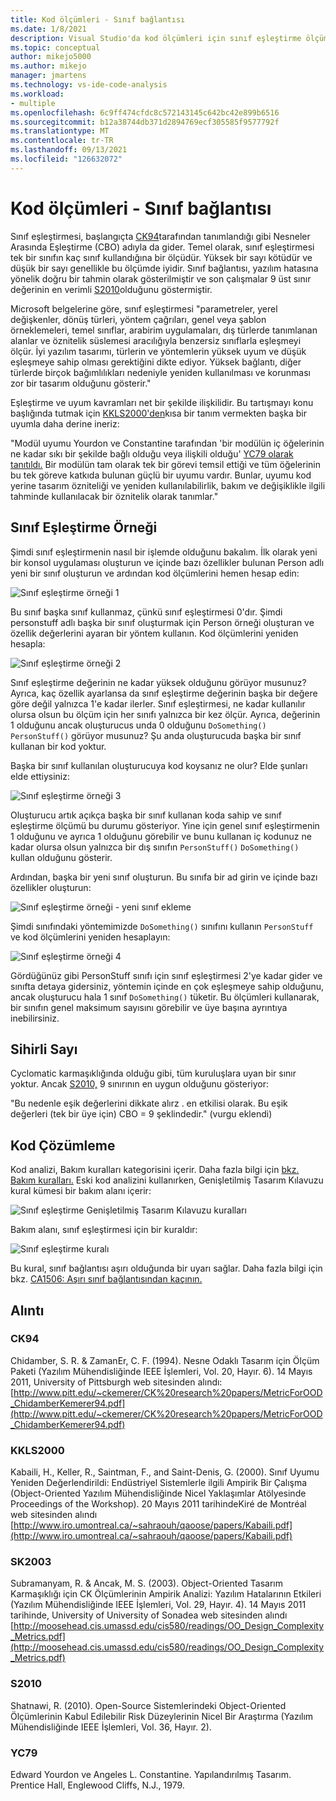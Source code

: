 ```yaml
---
title: Kod ölçümleri - Sınıf bağlantısı
ms.date: 1/8/2021
description: Visual Studio'da kod ölçümleri için sınıf eşleştirme ölçümü hakkında bilgi Visual Studio.
ms.topic: conceptual
author: mikejo5000
ms.author: mikejo
manager: jmartens
ms.technology: vs-ide-code-analysis
ms.workload:
- multiple
ms.openlocfilehash: 6c9ff474cfdc8c572143145c642bc42e899b6516
ms.sourcegitcommit: b12a38744db371d2894769ecf305585f9577792f
ms.translationtype: MT
ms.contentlocale: tr-TR
ms.lasthandoff: 09/13/2021
ms.locfileid: "126632072"
---
```

# <a name="code-metrics---class-coupling"></a>Kod ölçümleri - Sınıf bağlantısı

Sınıf eşleştirmesi, başlangıçta [CK94](#ck94)tarafından tanımlandığı gibi Nesneler Arasında Eşleştirme (CBO) adıyla da gider. Temel olarak, sınıf eşleştirmesi tek bir sınıfın kaç sınıf kullandığına bir ölçüdür. Yüksek bir sayı kötüdür ve düşük bir sayı genellikle bu ölçümde iyidir. Sınıf bağlantısı, yazılım hatasına yönelik doğru bir tahmin olarak gösterilmiştir ve son çalışmalar 9 üst sınır değerinin en verimli [S2010](#s2010)olduğunu göstermiştir.

Microsoft belgelerine göre, sınıf eşleştirmesi "parametreler, yerel değişkenler, dönüş türleri, yöntem çağrıları, genel veya şablon örneklemeleri, temel sınıflar, arabirim uygulamaları, dış türlerde tanımlanan alanlar ve öznitelik süslemesi aracılığıyla benzersiz sınıflarla eşleşmeyi ölçür. İyi yazılım tasarımı, türlerin ve yöntemlerin yüksek uyum ve düşük eşleşmeye sahip olması gerektiğini dikte ediyor. Yüksek bağlantı, diğer türlerde birçok bağımlılıkları nedeniyle yeniden kullanılması ve korunması zor bir tasarım olduğunu gösterir."

Eşleştirme ve uyum kavramları net bir şekilde ilişkilidir. Bu tartışmayı konu başlığında tutmak için [KKLS2000'den](#kkls2000)kısa bir tanım vermekten başka bir uyumla daha derine ineriz:

"Modül uyumu Yourdon ve Constantine tarafından 'bir modülün iç öğelerinin ne kadar sıkı bir şekilde bağlı olduğu veya ilişkili olduğu' [YC79 olarak tanıtıldı.](#yc79) Bir modülün tam olarak tek bir görevi temsil ettiği ve tüm öğelerinin bu tek göreve katkıda bulunan güçlü bir uyumu vardır. Bunlar, uyumu kod yerine tasarım özniteliği ve yeniden kullanılabilirlik, bakım ve değişiklikle ilgili tahminde kullanılacak bir öznitelik olarak tanımlar."

## <a name="class-coupling-example"></a>Sınıf Eşleştirme Örneği

Şimdi sınıf eşleştirmenin nasıl bir işlemde olduğunu bakalım. İlk olarak yeni bir konsol uygulaması oluşturun ve içinde bazı özellikler bulunan Person adlı yeni bir sınıf oluşturun ve ardından kod ölçümlerini hemen hesap edin:

![Sınıf eşleştirme örneği 1](media/class-coupling-example-1.png)

Bu sınıf başka sınıf kullanmaz, çünkü sınıf eşleştirmesi 0'dır. Şimdi personstuff adlı başka bir sınıf oluşturmak için Person örneği oluşturan ve özellik değerlerini ayaran bir yöntem kullanın. Kod ölçümlerini yeniden hesapla:

![Sınıf eşleştirme örneği 2](media/class-coupling-example-2.png)

Sınıf eşleştirme değerinin ne kadar yüksek olduğunu görüyor musunuz? Ayrıca, kaç özellik ayarlansa da sınıf eşleştirme değerinin başka bir değere göre değil yalnızca 1'e kadar ilerler. Sınıf eşleştirmesi, ne kadar kullanılır olursa olsun bu ölçüm için her sınıfı yalnızca bir kez ölçür. Ayrıca, değerinin 1 olduğunu ancak oluşturucus unda 0 olduğunu `DoSomething()` `PersonStuff()` görüyor musunuz? Şu anda oluşturucuda başka bir sınıf kullanan bir kod yoktur.

Başka bir sınıf kullanılan oluşturucuya kod koysanız ne olur? Elde şunları elde ettiysiniz:

![Sınıf eşleştirme örneği 3](media/class-coupling-example-3.png)

Oluşturucu artık açıkça başka bir sınıf kullanan koda sahip ve sınıf eşleştirme ölçümü bu durumu gösteriyor. Yine için genel sınıf eşleştirmenin 1 olduğunu ve ayrıca 1 olduğunu görebilir ve bunu kullanan iç kodunuz ne kadar olursa olsun yalnızca bir dış sınıfın `PersonStuff()` `DoSomething()` kullan olduğunu gösterir.

Ardından, başka bir yeni sınıf oluşturun. Bu sınıfa bir ad girin ve içinde bazı özellikler oluşturun:

![Sınıf eşleştirme örneği - yeni sınıf ekleme](media/class-coupling-example-add-new-class.png)

Şimdi sınıfındaki yöntemimizde `DoSomething()` sınıfını kullanın `PersonStuff` ve kod ölçümlerini yeniden hesaplayın:

![Sınıf eşleştirme örneği 4](media/class-coupling-example-4.png)

Gördüğünüz gibi PersonStuff sınıfı için sınıf eşleştirmesi 2'ye kadar gider ve sınıfta detaya gidersiniz, yöntemin içinde en çok eşleşmeye sahip olduğunu, ancak oluşturucu hala 1 sınıf `DoSomething()` tüketir.  Bu ölçümleri kullanarak, bir sınıfın genel maksimum sayısını görebilir ve üye başına ayrıntıya inebilirsiniz.

## <a name="the-magic-number"></a>Sihirli Sayı

Cyclomatic karmaşıklığında olduğu gibi, tüm kuruluşlara uyan bir sınır yoktur. Ancak [S2010,](#s2010) 9 sınırının en uygun olduğunu gösteriyor:

"Bu nedenle eşik değerlerini dikkate alırz . en etkilisi olarak. Bu eşik değerleri (tek bir üye için) CBO = 9 şeklindedir." (vurgu eklendi)

## <a name="code-analysis"></a>Kod Çözümleme

Kod analizi, Bakım kuralları kategorisini içerir. Daha fazla bilgi için [bkz. Bakım kuralları.](/dotnet/fundamentals/code-analysis/quality-rules/maintainability-warnings) Eski kod analizini kullanırken, Genişletilmiş Tasarım Kılavuzu kural kümesi bir bakım alanı içerir:

![Sınıf eşleştirme Genişletilmiş Tasarım Kılavuzu kuralları](media/class-coupling-extended-design-guideline-rules.png)

Bakım alanı, sınıf eşleştirmesi için bir kuraldır:

![Sınıf eşleştirme kuralı](media/class-coupling-maintainability-area-rules.png)

Bu kural, sınıf bağlantısı aşırı olduğunda bir uyarı sağlar. Daha fazla bilgi için bkz. [CA1506: Aşırı sınıf bağlantısından kaçının.](/dotnet/fundamentals/code-analysis/quality-rules/ca1506)

## <a name="citations"></a>Alıntı

### <a name="ck94"></a>CK94

Chidamber, S. R. & ZamanEr, C. F. (1994). Nesne Odaklı Tasarım için Ölçüm Paketi (Yazılım Mühendisliğinde IEEE İşlemleri, Vol. 20, Hayır. 6). 14 Mayıs 2011, University of Pittsburgh web sitesinden alındı: [http://www.pitt.edu/~ckemerer/CK%20research%20papers/MetricForOOD_ChidamberKemerer94.pdf](http://www.pitt.edu/~ckemerer/CK%20research%20papers/MetricForOOD_ChidamberKemerer94.pdf)

### <a name="kkls2000"></a>KKLS2000

Kabaili, H., Keller, R., Saintman, F., and Saint-Denis, G. (2000). Sınıf Uyumu Yeniden Değerlendirildi: Endüstriyel Sistemlerle ilgili Ampirik Bir Çalışma (Object-Oriented Yazılım Mühendisliğinde Nicel Yaklaşımlar Atölyesinde Proceedings of the Workshop). 20 Mayıs 2011 tarihindeKiré de Montréal web sitesinden alındı [http://www.iro.umontreal.ca/~sahraouh/qaoose/papers/Kabaili.pdf](http://www.iro.umontreal.ca/~sahraouh/qaoose/papers/Kabaili.pdf)

### <a name="sk2003"></a>SK2003

Subramanyam, R. & Ancak, M. S. (2003). Object-Oriented Tasarım Karmaşıklığı için CK Ölçümlerinin Ampirik Analizi: Yazılım Hatalarının Etkileri (Yazılım Mühendisliğinde IEEE İşlemleri, Vol. 29, Hayır. 4). 14 Mayıs 2011 tarihinde, University of University of Sonadea web sitesinden alındı [http://moosehead.cis.umassd.edu/cis580/readings/OO_Design_Complexity_Metrics.pdf](http://moosehead.cis.umassd.edu/cis580/readings/OO_Design_Complexity_Metrics.pdf)

### <a name="s2010"></a>S2010

Shatnawi, R. (2010). Open-Source Sistemlerindeki Object-Oriented Ölçümlerinin Kabul Edilebilir Risk Düzeylerinin Nicel Bir Araştırma (Yazılım Mühendisliğinde IEEE İşlemleri, Vol. 36, Hayır. 2).

### <a name="yc79"></a>YC79

Edward Yourdon ve Angeles L. Constantine. Yapılandırılmış Tasarım. Prentice Hall, Englewood Cliffs, N.J., 1979.